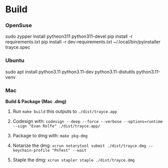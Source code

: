 # Build

### OpenSuse
sudo zypper install pytheon311 python311-devel
pip install -r requirements.txt
pip install -r dev-requirements.txt
~/.local/bin/pyinstaller trayce.spec

### Ubuntu
sudo apt install python3.11 python3.11-dev python3.11-distutils python3.11-venv

### Mac

**Build & Package (Mac .dmg)**
1. Run `make build` this outputs to `./dist/trayce.app`

2. Codesign with: `codesign --deep --force --verbose --options=runtime --sign "Evan Rolfe" ./dist/trayce.app/`

3. Package to dmg with: `make pkg-dmg`

4. Notarize the dmg: `xcrun notarytool submit ./dist/trayce.dmg --keychain-profile "PnTest" --wait`

5. Staple the dmg: `xcrun stapler staple ./dist/trayce.dmg`

